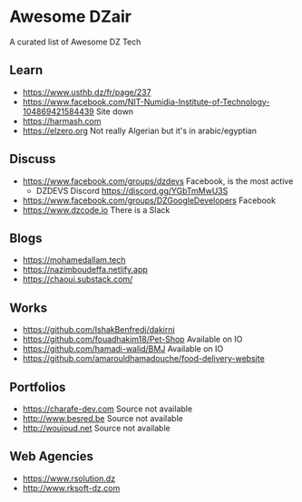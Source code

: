 # Awesome DZair

A curated list of Awesome DZ Tech

## Learn

* https://www.usthb.dz/fr/page/237
* https://www.facebook.com/NIT-Numidia-Institute-of-Technology-104869421584439 Site down
* https://harmash.com
* https://elzero.org Not really Algerian but it's in arabic/egyptian

## Discuss

* https://www.facebook.com/groups/dzdevs Facebook, is the most active
  * DZDEVS Discord https://discord.gg/YGbTmMwU3S
* https://www.facebook.com/groups/DZGoogleDevelopers Facebook
* https://www.dzcode.io There is a Slack

## Blogs

* https://mohamedallam.tech
* https://nazimboudeffa.netlify.app
* https://chaoui.substack.com/

## Works

* https://github.com/IshakBenfredj/dakirni
* https://github.com/fouadhakim18/Pet-Shop Available on IO
* https://github.com/hamadi-walid/BMJ Available on IO
* https://github.com/amarouldhamadouche/food-delivery-website

## Portfolios

* https://charafe-dev.com Source not available
* http://www.besred.be Source not available
* http://woujoud.net Source not available

## Web Agencies

* https://www.rsolution.dz
* http://www.rksoft-dz.com

